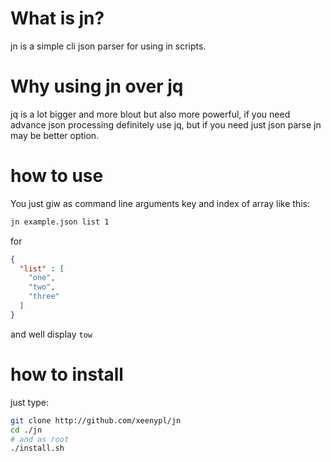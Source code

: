 # What is jn?
jn is a simple cli json parser for using in scripts.

# Why using jn over jq
jq is a lot bigger and more blout but also more powerful,
if you need advance json processing definitely use jq,
but if you need just json parse jn may be better option.

# how to use
You just giw as command line arguments key and index of array like this:
```sh
jn example.json list 1
```
for 
```json
{
  "list" : [
    "one",
    "two",
    "three"
  ]
}
```
and well display `tow`

# how to install
just type:
```sh
git clone http://github.com/xeenypl/jn
cd ./jn
# and as root
./install.sh
```
